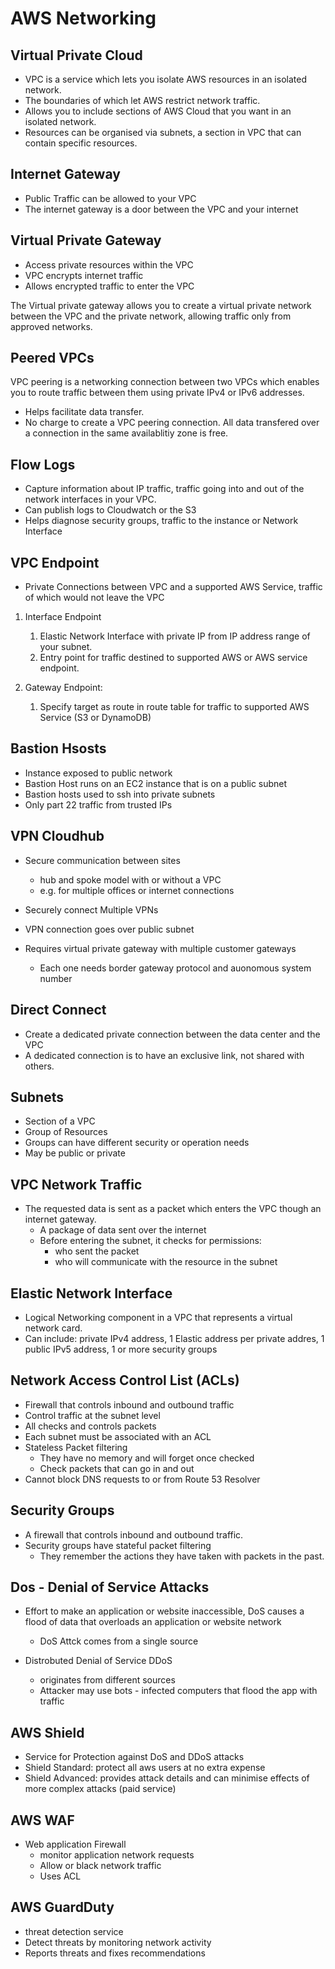 # AWS Networking

## Virtual Private Cloud

- VPC is a service which lets you isolate AWS resources in an isolated network.
- The boundaries of which let AWS restrict network traffic.
- Allows you to include sections of AWS Cloud that you want in an isolated network.
- Resources can be organised via subnets, a section in VPC that can contain specific resources.

## Internet Gateway

- Public Traffic can be allowed to your VPC
- The internet gateway is a door between the VPC and your internet

## Virtual Private Gateway

- Access private resources within the VPC
- VPC encrypts internet traffic
- Allows encrypted traffic to enter the VPC

The Virtual private gateway allows you to create a virtual private network between the VPC and the private network, allowing traffic only from approved networks.

## Peered VPCs

VPC peering is a networking connection between two VPCs which enables you to route traffic between them using private IPv4 or IPv6 addresses.

- Helps facilitate data transfer.
- No charge to create a VPC peering connection. All data transfered over a connection in the same availablitiy zone is free.

## Flow Logs

- Capture information about IP traffic, traffic going into and out of the network interfaces in your VPC.
- Can publish logs to Cloudwatch or the S3
- Helps diagnose security groups, traffic to the instance or Network Interface

## VPC Endpoint

- Private Connections between VPC and a supported AWS Service, traffic of which would not leave the VPC

1. Interface Endpoint
   1. Elastic Network Interface with private IP from IP address range of your subnet.
   2. Entry point for traffic destined to supported AWS or AWS service endpoint.

2. Gateway Endpoint:
   1. Specify target as route in route table for traffic to supported AWS Service (S3 or DynamoDB)

## Bastion Hsosts

- Instance exposed to public network
- Bastion Host runs on an EC2 instance that is on a public subnet
- Bastion hosts used to ssh into private subnets
- Only part 22 traffic from trusted IPs

## VPN Cloudhub

- Secure communication between sites
  - hub and spoke model with or without a VPC
  - e.g. for multiple offices or internet connections

- Securely connect Multiple VPNs
- VPN connection goes over public subnet

- Requires virtual private gateway with multiple customer gateways
  - Each one needs border gateway protocol and auonomous system number


## Direct Connect

- Create a dedicated private connection between the data center and the VPC
- A dedicated connection is to have an exclusive link, not shared with others.

## Subnets

- Section of a VPC
- Group of Resources
- Groups can have different security or operation needs
- May be public or private

## VPC Network Traffic

- The requested data is sent as a packet which enters the VPC though an internet gateway.
  - A package of data sent over the internet
  - Before entering the subnet, it checks for permissions:
    - who sent the packet
    - who will communicate with the resource in the subnet


## Elastic Network Interface

- Logical Networking component in a VPC that represents a virtual network card.
- Can include: private IPv4 address, 1 Elastic address per private addres, 1 public IPv5 address, 1 or more security groups

## Network Access Control List (ACLs)

- Firewall that controls inbound and outbound traffic
- Control traffic at the subnet level
- All checks and controls packets
- Each subnet must be associated with an ACL
- Stateless Packet filtering
  - They have no memory and will forget once checked
  - Check packets that can go in and out
- Cannot block DNS requests to or from Route 53 Resolver

## Security Groups

- A firewall that controls inbound and outbound traffic.
- Security groups have stateful packet filtering
  - They remember the actions they have taken with packets in the past.

## Dos - Denial of Service Attacks

- Effort to make an application or website inaccessible, DoS causes a flood of data that overloads an application or website network
  - DoS Attck comes from a single source

- Distrobuted Denial of Service DDoS
  - originates from different sources
  - Attacker may use bots - infected computers that flood the app with traffic

## AWS Shield

- Service for Protection against DoS and DDoS attacks
- Shield Standard: protect all aws users at no extra expense
- Shield Advanced: provides attack details and can minimise effects of more complex attacks (paid service)

## AWS WAF

- Web application Firewall
  - monitor application network requests
  - Allow or black network traffic
  - Uses ACL

## AWS GuardDuty

- threat detection service
- Detect threats by monitoring network activity
- Reports threats and fixes recommendations

